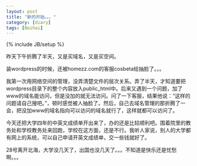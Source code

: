 ```yaml
---
layout: post
title: "新的开始。。。"
category: [diary]
tags: [Beihai]
---
```

{% include JB/setup %}

昨天下午折腾了半天，又是买域名，又是买空间。

装wordpress的时候，还被homezz.com的客服cosbeta给抽脸了。。。

我第一次用网络空间的管理，没弄清楚文件的层次关系。弄了半天，才知道要把wordpress目录下的整个内容放入public_html中。后来又遇到一个问题，加了www的域名能访问，但是没加的就无法访问。问了一下客服，结果他说：“这样的问题请自己搜吧。”，顿时感觉被人抽脸了。然后，自己去域名管理的那折腾了一会，把没加www的域名指向可以访问的域名就行了，这样就都可以访问了。

今天还把大学四年的中英文成绩单开出来了，办的还是比较顺利吧。围着院里的教务处和学校教务处来回跑，学校在这方面，还是不行。我听人家说，别人的大学都有网上的系统，可以自己申请开英文成绩单，交一些钱就好了。

28号离开北海，大学没几天了，出国也没几天了。。。不知道是快乐还是忧愁啊。。。